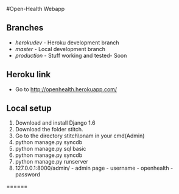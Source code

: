 #Open-Health Webapp


## Branches
* *herokudev* - Heroku development branch
* *master* - Local development branch
* *production* - Stuff working and tested- Soon
 
## Heroku link
* Go to http://openhealth.herokuapp.com/

## Local setup

1. Download and install Django 1.6
2. Download the folder stitch.
3. Go to the directory stitch\onam in your cmd(Admin)
4. python manage.py syncdb
5. python manage.py sql basic
6. python manage.py syncdb
7. python manage.py runserver
8. 127.0.0.1:8000/admin/ - admin page - username - openhealth - password

======
